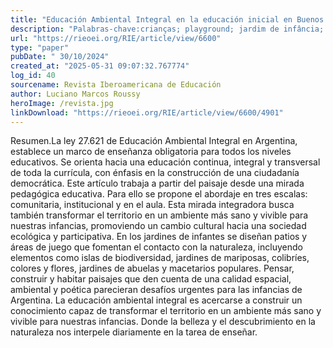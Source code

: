 ```yaml
---
title: "Educación Ambiental Integral en la educación inicial en Buenos Aires, Argentina. Una mirada para las infancias desde el paisajey la ciudadanía"
description: "Palabras-chave:crianças; playground; jardim de infância; infância."
url: "https://rieoei.org/RIE/article/view/6600"
type: "paper"
pubDate: " 30/10/2024"
created_at: "2025-05-31 09:07:32.767774"
log_id: 40
sourcename: Revista Iberoamericana de Educación
author: Luciano Marcos Roussy
heroImage: /revista.jpg
linkDownload: "https://rieoei.org/RIE/article/view/6600/4901"
---
```


Resumen.La ley 27.621 de Educación Ambiental Integral en Argentina, establece un marco de enseñanza obligatoria para todos los niveles educativos. Se orienta hacia una educación continua, integral y transversal de toda la currícula, con énfasis en la construcción de una ciudadanía democrática. Este artículo trabaja a partir del paisaje desde una mirada pedagógica educativa. Para ello se propone el abordaje en tres escalas: comunitaria, institucional y en el aula. Esta mirada integradora busca también transformar el territorio en un ambiente más sano y vivible para nuestras infancias, promoviendo un cambio cultural hacia una sociedad ecológica y participativa. En los jardines de infantes se diseñan patios y áreas de juego que fomentan el contacto con la naturaleza, incluyendo elementos como islas de biodiversidad, jardines de mariposas, colibríes, colores y flores, jardines de abuelas y macetarios populares. Pensar, construir y habitar paisajes que den cuenta de una calidad espacial, ambiental y poética parecieran desafíos urgentes para las infancias de Argentina. La educación ambiental integral es acercarse a construir un conocimiento capaz de transformar el territorio en un ambiente más sano y vivible para nuestras infancias. Donde la belleza y el descubrimiento en la naturaleza nos interpele diariamente en la tarea de enseñar.
